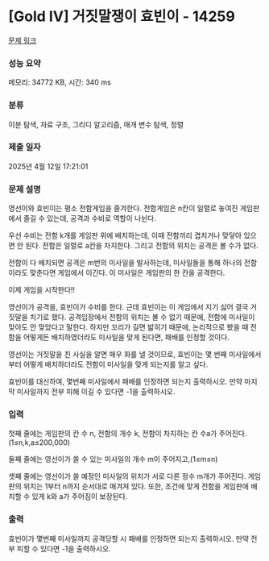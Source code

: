 # [Gold IV] 거짓말쟁이 효빈이 - 14259 

[문제 링크](https://www.acmicpc.net/problem/14259) 

### 성능 요약

메모리: 34772 KB, 시간: 340 ms

### 분류

이분 탐색, 자료 구조, 그리디 알고리즘, 매개 변수 탐색, 정렬

### 제출 일자

2025년 4월 12일 17:21:01

### 문제 설명

<p>영선이와 효빈이는 평소 전함게임을 즐겨한다. 전함게임은 n칸이 일렬로 놓여진 게임판에서 즐길 수 있는데, 공격과 수비로 역할이 나뉜다.</p>

<p>우선 수비는 전함 k개를 게임판 위에 배치하는데, 이때 전함끼리 겹치거나 맞닿아 있으면 안 된다. 전함은 일렬로 a칸을 차지한다. 그리고 전함의 위치는 공격은 볼 수가 없다.</p>

<p>전함이 다 배치되면 공격은 m번의 미사일을 발사하는데, 미사일들을 통해 하나의 전함이라도 맞춘다면 게임에서 이긴다. 이 미사일은 게임판의 한 칸을 공격한다.</p>

<p>이제 게임을 시작한다!!</p>

<p>영선이가 공격을, 효빈이가 수비를 한다. 근데 효빈이는 이 게임에서 지기 싫어 결국 거짓말을 치기로 했다. 공격입장에서 전함의 위치는 볼 수 없기 때문에, 전함에 미사일이 맞아도 안 맞았다고 말한다. 하지만 꼬리가 길면 밟히기 때문에, 논리적으로 봤을 때 전함을 어떻게든 배치하였더라도 미사일을 맞게 된다면, 패배를 인정할 것이다.</p>

<p>영선이는 거짓말을 친 사실을 알면 매우 화를 낼 것이므로, 효빈이는 몇 번째 미사일에서부터 어떻게 배치하더라도 전함이 미사일을 맞게 되는지를 알고 싶다.</p>

<p>효빈이를 대신하여, 몇번째 미사일에서 패배를 인정하면 되는지 출력하시오. 만약 마지막 미사일까지 전부 피해 이길 수 있다면 -1을 출력하시오.</p>

### 입력 

 <p>첫째 줄에는 게임판의 칸 수 n, 전함의 개수 k, 전함이 차지하는 칸 수a가 주어진다.(1≤n,k,a≤200,000)</p>

<p>둘째 줄에는 영선이가 쏠 수 있는 미사일의 개수 m이 주어지고,(1≤m≤n)</p>

<p>셋째 줄에는 영선이가 쏠 예정인 미사일의 위치가 서로 다른 정수 m개가 주어진다. 게임판의 위치는 1부터 n까지 순서대로 매겨져 있다. 또한, 조건에 맞게 전함을 게임판에 배치할 수 있게 k와 a가 주어짐이 보장된다.</p>

### 출력 

 <p>효빈이가 몇번째 미사일까지 공격당할 시 패배를 인정하면 되는지 출력하시오. 만약 전부 피할 수 있다면 -1을 출력하시오.</p>

